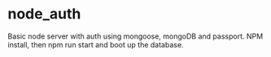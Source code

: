 # node_auth
Basic node server with auth using mongoose, mongoDB and passport.
NPM install, then npm run start and boot up the database.
